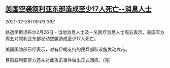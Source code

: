 <!--1614331401000-->
[美国空袭叙利亚东部造成至少17人死亡--消息人士](https://cn.reuters.com/article/us-syria-airstrike-death-0226-idCNKBS2AQ122)
------

<div><i>2021-02-26T09:03:39Z</i></div><p>路透伊斯坦布尔2月26日 - 当地消息人士及一名医疗消息人士周五表示，美国军方周五对叙利亚东部发动空袭造成至少17人死亡。</p><p>美国国防部已经表示，对有伊朗支持的民兵部队设施发动攻击。</p><p>目前叙利亚官方还未对此攻击事件做出正式回应。(完)</p>
